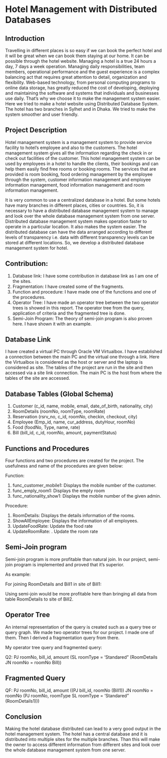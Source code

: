 # Hotel Management with Distributed Databases

## Introduction

Travelling in different places is so easy if we can book the perfect hotel and it will be great when we can book them staying at our home. It can be possible through the hotel website. Managing a hotel is a true 24 hours a day, 7 days a week operation. Managing daily responsibilities, team members, operational performance and the guest experience is a complex balancing act that requires great attention to detail, organization and flexibility. Web-based technology, from personal computing programs to online data storage, has greatly reduced the cost of developing, deploying and maintaining the software and systems that individuals and businesses use daily. That’s why we choose it to make the management system easier. Here we tried to make a hotel website using Distributed Database System. The hotel has two branches in Sylhet and in Dhaka. We tried to make the system smoother and user friendly.

## Project Description

Hotel management system is a management system to provide service facility to hotel’s employee and also to the customers. The hotel management system gives all the information regarding the check in or check out facilities of the customer. This hotel management system can be used by employees in a hotel to handle the clients, their bookings and can help them easily find free rooms or booking rooms. The services that are provided is room booking, food ordering management by the employee through the system, customer information management and employee information management, food information managementt and room information management.

It is very common to use a centralized database in a hotel. But some hotels have many branches in different places, cities or countries. So, it is necessary to have a distributed database management system to manage and look over the whole database management system from one server. Distributed database management system makes operation faster to operate in a particular location. It also makes the system easier. The distributed database can have the data arranged according to different levels of transparency i.e. data with different transparency levels can be stored at different locations. So, we develop a distributed database management system for hotel.

## Contribution:

1. Database link: I have some contribution in database link as I am one of the sites.
3. Fragmentation: I have created some of the fragments.
4. Function and procedure: I have made one of the functions and one of the procedures.
5. Operator Tree: I have made an operator tree between the two operator trees is showed in this report. The operator tree from the query, application of criteria and the fragmented tree is done.
6. Semi-Join Program: The theory of semi-join program is also proven here. I have shown it with an example.


## Database Link 
I have created a virtual PC through Oracle VM Virtualbox. I have established a connection between the main PC and the virtual one through a link.
Here the Virtualbox is considered as the host or server and the laptop is considered as site. The tables of the project are run in the site and then accessed via a site link connection. The main PC is the host from where the tables of the site are accessed.

## Database Tables (Global Schema)

1. Customer (c_id, name, mobile, email, date_of_birth, nationality, city)
2. RoomDetails (roomNo, roomType, roomRate)
3. Reservation (rsrv_no, c_id, roomNo, checkin, checkout, city)
4. Employee (Emp_id, name, cur_address, dutyHour, roomNo)
5. Food (foodNo, Type, name, rate)
6. Bill (bill_id, c_id, roomNo, amount, paymentStatus)

## Functions and Procedures

Four functions and two procedures are created for the project. The usefulness and name of the procedures are given below:

Function: 
1. func_customer_mobile1: Displays the mobile number of the customer.
2. func_emply_room1: Displays the empty room
3. func_nationality_show1: Displays the mobile number of the given admin.

Procedure:
1. RoomDetails: Displays the details information of the rooms.
2. ShowAllEmployee: Displays the information of all employees.
3. UpdateFoodRate: Update the food rate
4. UpdateRoomRate: . Update the room rate

## Semi-Join program

Semi-join program is more profitable than natural join. In our project, semi-join program is implemented and proved that it’s superior.

As example:

For joining RoomDetails and Bill1 in site of Bill1:

Using semi-join would be more profitable here than bringing all data from table RoomDetails to site of Bill2.

## Operator Tree

An internal representation of the query is created such as a query tree or query graph. We made two operator trees for our project. I made one of them. Then I derived a fragmentation query from there.

My operator tree query and fragmented query:

Q2: PJ roomNo, bill_id, amount (SL roomType = ‘Standared” (RoomDetails JN roomNo = roomNo Bill))

## Fragmented Query

QF: PJ roomNo, bill_id, amount ((PJ bill_id, roomNo (Bill1)) JN roomNo = roomNo (PJ roomNo, roomType SL roomType = ‘Standared” (RoomDetails1)))

## Conclusion

Making the hotel database distributed can lead to a very good output in the hotel management system. The hotel has a central database and it is distributed into multiple sites for the multiple branches. Than this will make the owner to access different information from different sites and look over the whole database management system from one server.
